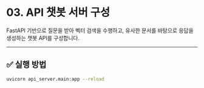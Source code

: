 # 03. API 챗봇 서버 구성

FastAPI 기반으로 질문을 받아 벡터 검색을 수행하고, 유사한 문서를 바탕으로 응답을 생성하는 챗봇 API를 구성합니다.

---

## ✅ 실행 방법

```bash
uvicorn api_server.main:app --reload